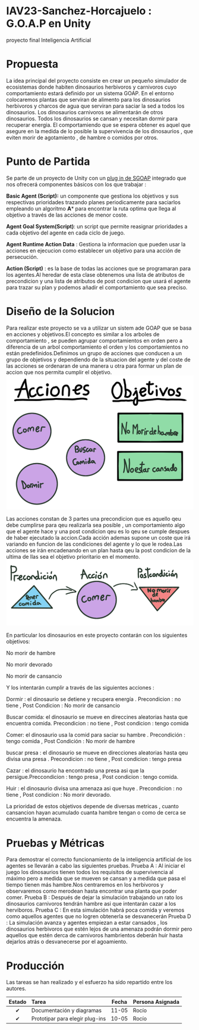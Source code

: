 # IAV23-Sanchez-Horcajuelo : G.O.A.P en Unity 
proyecto final Inteligencia Artificial 

# Propuesta
La idea principal del proyecto consiste en crear un pequeño simulador de  ecosistemas donde habiten dinosaurios herbivoros y carnivoros cuyo  comportamiento estará definido 
por un sistema GOAP.
En el entorno colocaremos plantas que serviran de alimento para los dinosaurios herbivoros y charcos de  agua que serviran para saciar la sed a todos los dinosaurios.
Los dinosaurios carnivoros se alimentarán de otros dinosaurios.
Todos los dinosaurios  se cansan y necesitan dormir para recuperar energia.
El comportamiendo que se espera obtener es aquel que asegure en la medida de lo posible la supervivencia de los dinosaurios , que eviten morir de agotamiento , de hambre o comidos por  otros.

# Punto de Partida 
 Se parte de un proyecto de Unity con un [plug in de SGOAP](https://assetstore.unity.com/packages/tools/ai/s-goap-ai-solution-167167) integrado que nos ofrecerá componentes básicos con los  que  trabajar : 
 
 **Basic Agent (Script):** un componente que gestiona los objetivos y sus respectivas prioridades trazando planes periodicamente para saciarlos empleando un algoritmo **A*** para encontrar la ruta optima que llega  al objetivo a través de las acciones de menor coste.
 
 **Agent Goal System(Script)**: un script que permite reasignar prioridades a cada objetivo del agente en cada ciclo de juego.
 
 **Agent Runtime Action Data** : Gestiona la informacion que pueden usar la acciones en ejecucion como establecer un objetivo  para una acción de persecución.
 
 **Action (Script)** : es la base de todas las acciones que se programaran para los agentes.Al heredar de esta clase obtenemos una lista de  atributos de precondicion y una lista de  atributos de post condicion que usará el agente para trazar su plan y podemos añadir el comportamiento que sea preciso.
 
 # Diseño de la Solucion
 
 Para realizar este proyecto se va a utilizar un sistem ade GOAP que se basa en acciones y objetivos.El concepto es similar a los arboles de comportamiento  , se pueden agrupar comportamientos en orden pero a  diferencia de un arbol comportamiento el orden y los comportamientos no están predefinidos.Definimos un grupo de acciones que conducen a un grupo de objetivos y dependiendo de la situacion del agente y del coste de las acciones se ordenaran de una manera u otra para formar un plan de accion que nos permita cumplir el objetivo.
 ![diagrama ejemplo ](https://github.com/Bimbloc/IAV23-Sanchez-Horcajuelo/blob/main/daigramagoap.png)
 
 Las acciones constan de 3 partes  una precondicion que es aquello qeu debe cumplirse para qeu realizarla sea posible , un comportamiento algo que el agente hace y una post condicion qeu es lo qeu se cumple despues de haber ejecutado la accion.Cada acción ademas supone un coste que irá variando en funcion de las condiciones del agente y lo que le rodea.Las acciones se irán encadenando en un plan hasta qeu la post condicion de la ultima de llas sea el objetivo prioritario en el momento.
 ![diagrama ejemplo](https://github.com/Bimbloc/IAV23-Sanchez-Horcajuelo/blob/main/Actiondiagram.png)
 
 En particular los dinosaurios en este proyecto contarán con los siguientes objetivos:
 
 No morir de hambre
 
 No morir devorado
 
 No morir de cansancio 
 
 Y los intentarán cumplir a través de las siguientes acciones : 
 
 Dormir : el dinosaurio se detiene y recupera energía . Precondicion : no tiene , Post Condicion : No morir de cansancio
 
 Buscar comida: el dinosaurio se mueve en direccines aleatorias hasta que encuentra comida. Precondicion : no tiene , Post condicion : tengo comida
 
 Comer: el dinosaurio usa la comid para saciar su hambre . Precondición : tengo comida , Post Condición : No morir de hambre 
 
 buscar presa : el dinosaurio se mueve en direcciones aleatorias hasta qeu divisa una presa . Precondicion : no tiene , Post condicion : tengo presa
 
 Cazar : el dinosaurio ha encontrado una presa asi que la persigue.Preccondicion : tengo presa , Post condicion : tengo comida.
 
 Huir : el dinosaurio divisa una amenaza asi que huye . Precondicion : no tiene , Post condicion : No morir devorado.
 
 La prioridad de estos objetivos depende de diversas metricas , cuanto cansancion hayan acumulado cuanta hambre tengan o como de cerca se encuentra la amenaza.
 
 # Pruebas y Métricas
 
 Para demostrar el correcto funcionamiento de la inteligencia artificial de los agentes se llevarán a cabo las siguientes pruebas.
 Prueba A : Al iniciar el juego los dinosaurios tienen todos los requisitos de supervivencia al máximo pero a medida que se mueven se cansan y a medida que pasa el tiempo tienen más hambre.Nos centraremos en los herbivoros y observaremos como merodean hasta encontrar una planta que poder comer.
 Prueba B : Después de dejar la simulación  trabajando un rato los dinosaurios carnivoros tendrán hambre asi que intentarán cazar a los herviboros.
 Prueba C : En esta simulación habrá poca comida y veremos como aquellos agentes que no logren obtenerla se desvanecerán
 Prueba D : La simulación avanza y agentes empiezan a estar cansados , los dinosaurios herbivoros que estén lejos de una amenaza podrán dormir pero 
 aquellos que estén derca de carnivoros hambrientos deberán huir hasta dejarlos atrás o desvanecerse por el agoamiento.
 
 # Producción 
 
 Las tareas se han realizado y el esfuerzo ha sido repartido entre los autores.

| Estado | Tarea                                        | Fecha | Persona Asignada |
| :----: | :------------------------------------------- | :---: | :--------------- |
|   ✔    |  Documentación y diagramas | 11-05 | Rocío            |
|   ✔    | Prototipar para elegir plug-ins  | 10-05 | Rocío            |

 
 

